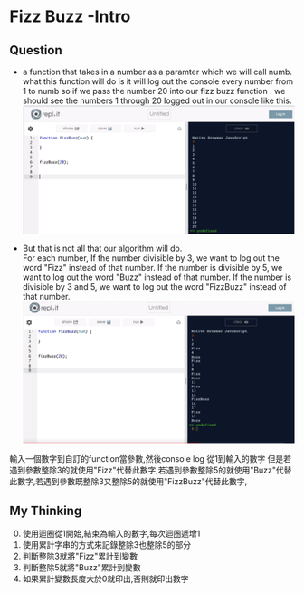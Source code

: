 # Fizz Buzz -Intro

## Question
* a function that takes in a number as a paramter which we will call numb.
  what this function will do is it will log out the console every number from 1 to numb so if we pass the number 20 into our fizz buzz function .
  we should see the numbers 1 through 20 logged out in our console like this.
![示意圖](img/01.png)

* But that is not all that our algorithm will do.  
  For each number,
  If the number divisible by 3, we want to log out the word "Fizz" instead of that number.
  If the number is divisible by 5, we want to log out the word "Buzz" instead of that number.
  If the number is divisible by 3 and 5, we want to log out the word "FizzBuzz" instead of that number.
![示意圖](img/02.png)

輸入一個數字到自訂的function當參數,然後console log 從1到輸入的數字
但是若遇到參數整除3的就使用"Fizz"代替此數字,若遇到參數整除5的就使用"Buzz"代替此數字,若遇到參數既整除3又整除5的就使用"FizzBuzz"代替此數字,

## My Thinking
0. 使用迴圈從1開始,結束為輸入的數字,每次迴圈遞增1
1. 使用累計字串的方式來記錄整除3也整除5的部分
2. 判斷整除3就將"Fizz"累計到變數
3. 判斷整除5就將"Buzz"累計到變數
4. 如果累計變數長度大於0就印出,否則就印出數字

